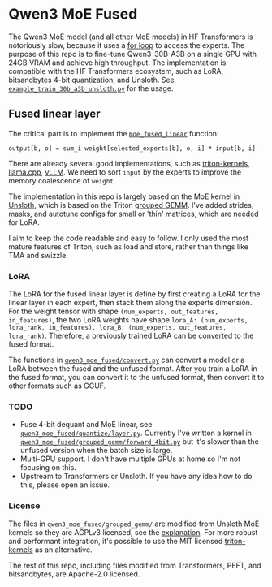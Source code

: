 # Qwen3 MoE Fused

The Qwen3 MoE model (and all other MoE models) in HF Transformers is notoriously slow, because it uses a [for loop](https://github.com/huggingface/transformers/blob/bdf5fb70aa11782cce22027d76879f71f4e41c1e/src/transformers/models/qwen3_moe/modular_qwen3_moe.py#L103) to access the experts. The purpose of this repo is to fine-tune Qwen3-30B-A3B on a single GPU with 24GB VRAM and achieve high throughput. The implementation is compatible with the HF Transformers ecosystem, such as LoRA, bitsandbytes 4-bit quantization, and Unsloth. See [`example_train_30b_a3b_unsloth.py`](https://github.com/woct0rdho/transformers-qwen3-moe-fused/blob/master/example_train_30b_a3b_unsloth.py) for the usage.

## Fused linear layer

The critical part is to implement the [`moe_fused_linear`](https://github.com/woct0rdho/transformers-qwen3-moe-fused/blob/master/qwen3_moe_fused/functional.py) function:
```
output[b, o] = sum_i weight[selected_experts[b], o, i] * input[b, i]
```
There are already several good implementations, such as [triton-kernels](https://github.com/triton-lang/triton/blob/dd1c3d429d1c24904722ac699ea5750bc694c4d6/python/triton_kernels/triton_kernels/matmul_ogs.py), [llama.cpp](https://github.com/ggml-org/llama.cpp/blob/a0535ffa0d35fccfec3e1a0a3bfc9dbb6054d7c0/ggml/src/ggml-cuda/ggml-cuda.cu#L2065), [vLLM](https://github.com/vllm-project/vllm/blob/015fab8c2fa4db8776f7e91abd50371911673d88/vllm/model_executor/layers/fused_moe/fused_moe.py). We need to sort `input` by the experts to improve the memory coalescence of `weight`.

The implementation in this repo is largely based on the MoE kernel in [Unsloth](https://github.com/unslothai/unsloth/blob/2bfc39b6387577457834059c59f83fcdb954c9bd/unsloth/kernels/moe), which is based on the Triton [grouped GEMM](https://triton-lang.org/main/getting-started/tutorials/08-grouped-gemm.html). I've added strides, masks, and autotune configs for small or 'thin' matrices, which are needed for LoRA.

I aim to keep the code readable and easy to follow. I only used the most mature features of Triton, such as load and store, rather than things like TMA and swizzle.

### LoRA

The LoRA for the fused linear layer is define by first creating a LoRA for the linear layer in each expert, then stack them along the experts dimension. For the weight tensor with shape `(num_experts, out_features, in_features)`, the two LoRA weights have shape `lora_A: (num_experts, lora_rank, in_features), lora_B: (num_experts, out_features, lora_rank)`. Therefore, a previously trained LoRA can be converted to the fused format.

The functions in [`qwen3_moe_fused/convert.py`](https://github.com/woct0rdho/transformers-qwen3-moe-fused/blob/master/qwen3_moe_fused/convert.py) can convert a model or a LoRA between the fused and the unfused format. After you train a LoRA in the fused format, you can convert it to the unfused format, then convert it to other formats such as GGUF.

### TODO

* Fuse 4-bit dequant and MoE linear, see [`qwen3_moe_fused/quantize/layer.py`](https://github.com/woct0rdho/transformers-qwen3-moe-fused/blob/master/qwen3_moe_fused/quantize/layer.py). Currently I've written a kernel in [`qwen3_moe_fused/grouped_gemm/forward_4bit.py`](https://github.com/woct0rdho/transformers-qwen3-moe-fused/blob/master/qwen3_moe_fused/grouped_gemm/forward_4bit.py) but it's slower than the unfused version when the batch size is large.
* Multi-GPU support. I don't have multiple GPUs at home so I'm not focusing on this.
* Upstream to Transformers or Unsloth. If you have any idea how to do this, please open an issue.

### License

The files in `qwen3_moe_fused/grouped_gemm/` are modified from Unsloth MoE kernels so they are AGPLv3 licensed, see the [explanation](https://github.com/unslothai/unsloth/discussions/2890#discussioncomment-13675890). For more robust and performant integration, it's possible to use the MIT licensed [triton-kernels](https://github.com/triton-lang/triton/tree/main/python/triton_kernels/triton_kernels) as an alternative.

The rest of this repo, including files modified from Transformers, PEFT, and bitsandbytes, are Apache-2.0 licensed.
